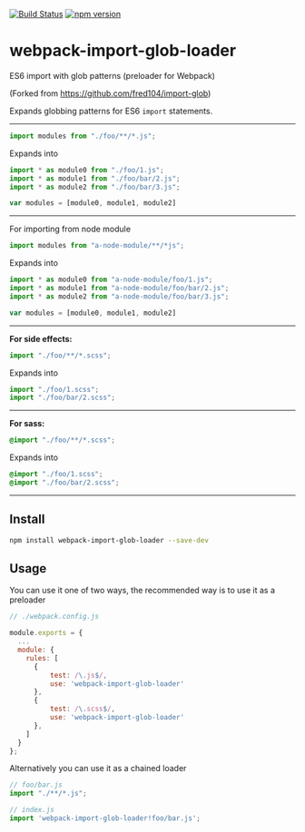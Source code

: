 [![Build Status](https://travis-ci.org/fred104/webpack-import-glob-loader.svg)](https://travis-ci.org/fred104/webpack-import-glob-loader.svg)
[![npm version](https://badge.fury.io/js/webpack-import-glob-loader.svg)](https://badge.fury.io/js/webpack-import-glob-loader)
# webpack-import-glob-loader
ES6 import with glob patterns (preloader for Webpack)

(Forked from https://github.com/fred104/import-glob)

Expands globbing patterns for ES6 `import` statements.

---
```js
import modules from "./foo/**/*.js";
```
Expands into
```js
import * as module0 from "./foo/1.js";
import * as module1 from "./foo/bar/2.js";
import * as module2 from "./foo/bar/3.js";

var modules = [module0, module1, module2]
```
---
For importing from node module
```js
import modules from "a-node-module/**/*js";
```
Expands into
```js
import * as module0 from "a-node-module/foo/1.js";
import * as module1 from "a-node-module/foo/bar/2.js";
import * as module2 from "a-node-module/foo/bar/3.js";

var modules = [module0, module1, module2]
```
---
__For side effects:__

```js
import "./foo/**/*.scss";
```
Expands into
```js
import "./foo/1.scss";
import "./foo/bar/2.scss";
```
---
__For sass:__

```scss
@import "./foo/**/*.scss";
```
Expands into
```scss
@import "./foo/1.scss";
@import "./foo/bar/2.scss";
```

---

## Install
```sh
npm install webpack-import-glob-loader --save-dev
```

## Usage
You can use it one of two ways, the recommended way is to use it as a preloader

```js
// ./webpack.config.js

module.exports = {
  ...
  module: {
    rules: [
      {
          test: /\.js$/,
          use: 'webpack-import-glob-loader'
      },
      {
          test: /\.scss$/,
          use: 'webpack-import-glob-loader'
      },
    ]
  }
};
```

Alternatively you can use it as a chained loader
```js
// foo/bar.js
import "./**/*.js";

// index.js
import 'webpack-import-glob-loader!foo/bar.js';
```
